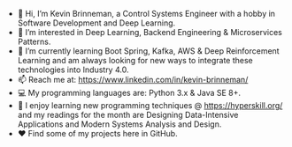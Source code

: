 - 👋 Hi, I’m Kevin Brinneman, a Control Systems Engineer with a hobby in Software Development and Deep Learning.
- 👀 I’m interested in Deep Learning, Backend Engineering & Microservices Patterns.
- 🌱 I’m currently learning Boot Spring, Kafka, AWS & Deep Reinforcement Learning and am always looking for new ways to integrate these technologies into Industry 4.0.
- 📫 Reach me at: https://www.linkedin.com/in/kevin-brinneman/
- 💻 My programming languages are: Python 3.x & Java SE 8+.
- 📖 I enjoy learning new programming techniques @ https://hyperskill.org/ and my readings for the month are Designing Data-Intensive Applications and Modern Systems Analysis and Design.
- ❤️ Find some of my projects here in GitHub. 

